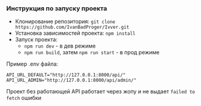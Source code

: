 ### Инструкция по запуску проекта

- Клонирование репозитория: `git clone https://github.com/IvanBadProger/Ivver.git`
- Установка зависимостей проекта: `npm install`
- Запуск проекта:
  - `npm run dev` - в дев режиме
  - `npm run build`, затем `npm run start` - в прод режиме

Пример .env файла:

```
API_URL_DEFAULT="http://127.0.0.1:8000/api/"
API_URL_ADMIN="http://127.0.0.1:8000/api/admin/"
```

Проект без работающей API работает через жопу и не выдает `failed to fetch` ошибки
